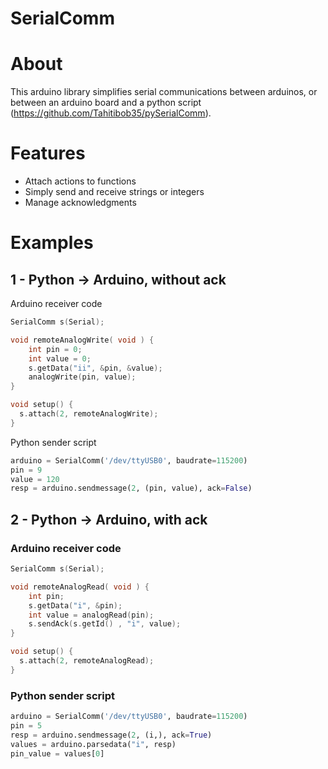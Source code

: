 # SerialComm

# About

This arduino library simplifies serial communications between arduinos, or between an arduino board and a python script (https://github.com/Tahitibob35/pySerialComm).

# Features

- Attach actions to functions
- Simply send and receive strings or integers
- Manage acknowledgments

# Examples

## 1 - Python -> Arduino, without ack

Arduino receiver code
```c
SerialComm s(Serial);

void remoteAnalogWrite( void ) {
    int pin = 0;
    int value = 0;
    s.getData("ii", &pin, &value);
    analogWrite(pin, value);
}

void setup() {
  s.attach(2, remoteAnalogWrite);
}
```

Python sender script
```python
arduino = SerialComm('/dev/ttyUSB0', baudrate=115200)
pin = 9
value = 120
resp = arduino.sendmessage(2, (pin, value), ack=False)
```

## 2 - Python -> Arduino, with ack

### Arduino receiver code

```c
SerialComm s(Serial);

void remoteAnalogRead( void ) {
    int pin;
    s.getData("i", &pin);
    int value = analogRead(pin);
    s.sendAck(s.getId() , "i", value);
}

void setup() {
  s.attach(2, remoteAnalogRead);
}
```

### Python sender script
```python
arduino = SerialComm('/dev/ttyUSB0', baudrate=115200)
pin = 5
resp = arduino.sendmessage(2, (i,), ack=True)
values = arduino.parsedata("i", resp)
pin_value = values[0]
```


